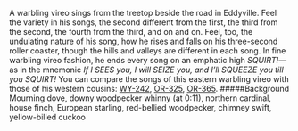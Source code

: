 A warbling vireo sings from the treetop beside the road in Eddyville. Feel the variety in his songs, the second different from the first, the third from the second, the fourth from the third, and on and on. Feel, too, the undulating nature of his song, how he rises and falls on his three-second roller coaster, though the hills and valleys are different in each song. In fine warbling vireo fashion, he ends every song on an emphatic high _SQUIRT!_—as in the mnemonic _If I SEES you, I will SEIZE you, and I’ll SQUEEZE you till you SQUIRT!_ 
You can compare the songs of this eastern warbling vireo with those of his western cousins: [WY-242](http://listeningtoacontinentsing.com/recording.php?page=WY-242), [OR-325](http://listeningtoacontinentsing.com/recording.php?page=OR-325), [OR-365](http://listeningtoacontinentsing.com/recording.php?page=OR-365).
#####Background
Mourning dove, downy woodpecker whinny (at 0:11), northern cardinal, house finch, European starling, red-bellied woodpecker, chimney swift, yellow-billed cuckoo

